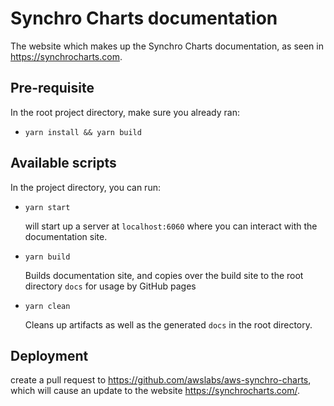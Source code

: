 # Synchro Charts documentation

The website which makes up the Synchro Charts documentation, as seen in https://synchrocharts.com.

## Pre-requisite
In the root project directory, make sure you already ran:

- `yarn install && yarn build`

## Available scripts

In the project directory, you can run:

- `yarn start`

  will start up a server at `localhost:6060` where you can interact with the documentation site.

- `yarn build`

  Builds documentation site, and copies over the build site to the root directory `docs` for usage by GitHub pages

- `yarn clean`

  Cleans up artifacts as well as the generated `docs` in the root directory.

## Deployment

create a pull request to https://github.com/awslabs/aws-synchro-charts, which will cause an update to the website https://synchrocharts.com/.